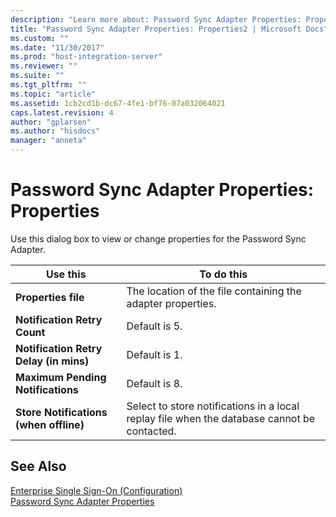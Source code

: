 ```yaml
---
description: "Learn more about: Password Sync Adapter Properties: Properties"
title: "Password Sync Adapter Properties: Properties2 | Microsoft Docs"
ms.custom: ""
ms.date: "11/30/2017"
ms.prod: "host-integration-server"
ms.reviewer: ""
ms.suite: ""
ms.tgt_pltfrm: ""
ms.topic: "article"
ms.assetid: 1cb2cd1b-dc67-4fe1-bf76-07a032064021
caps.latest.revision: 4
author: "gplarsen"
ms.author: "hisdocs"
manager: "anneta"
---
```

# Password Sync Adapter Properties: Properties
Use this dialog box to view or change properties for the Password Sync Adapter.  
  
|Use this|To do this|  
|--------------|----------------|  
|**Properties file**|The location of the file containing the adapter properties.|  
|**Notification Retry Count**|Default is 5.|  
|**Notification Retry Delay (in mins)**|Default is 1.|  
|**Maximum Pending Notifications**|Default is 8.|  
|**Store Notifications (when offline)**|Select to store notifications in a local replay file when the database cannot be contacted.|  
  
## See Also  
 [Enterprise Single Sign-On (Configuration)](../core/enterprise-single-sign-on-configuration-1.md)   
 [Password Sync Adapter Properties](../core/password-sync-adapter-properties2.md)

